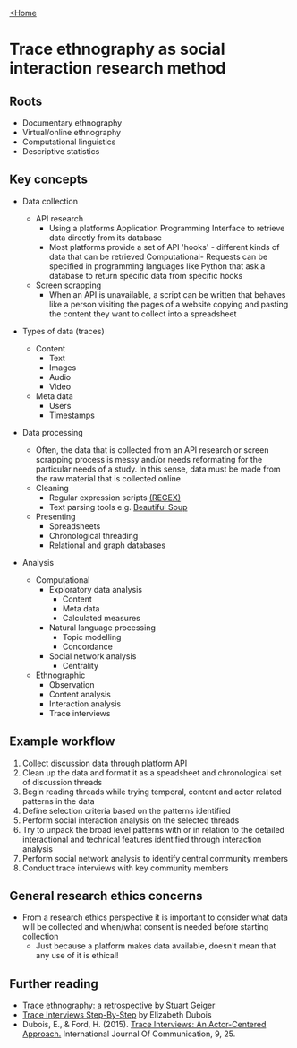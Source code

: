 [<Home](README.md)

# Trace ethnography as social interaction research method

## Roots
- Documentary ethnography
- Virtual/online ethnography
- Computational linguistics
- Descriptive statistics

## Key concepts
- Data collection
  - API research
    - Using a platforms Application Programming Interface to retrieve data directly from its database
    - Most platforms provide a set of API 'hooks' - different kinds of data that can be retrieved
    Computational- Requests can be specified in programming languages like Python that ask a database to return specific data from specific hooks
  - Screen scrapping
    - When an API is unavailable, a script can be written that behaves like a person visiting the pages of a website copying and pasting the content they want to collect into a spreadsheet
    
- Types of data (traces)
  - Content
    - Text
    - Images
    - Audio
    - Video
  - Meta data
    - Users
    - Timestamps

- Data processing
  - Often, the data that is collected from an API research or screen scrapping process is messy and/or needs reformating for the particular needs of a study. In this sense, data must be made from the raw material that is collected online
  - Cleaning
    - Regular expression scripts [(REGEX)](https://regexr.com)
    - Text parsing tools e.g. [Beautiful Soup](https://www.crummy.com/software/BeautifulSoup/)
  - Presenting
    - Spreadsheets
    - Chronological threading
    - Relational and graph databases

- Analysis
  - Computational
    - Exploratory data analysis
      - Content
      - Meta data
      - Calculated measures
    - Natural language processing
      - Topic modelling
      - Concordance
    - Social network analysis
      - Centrality
  - Ethnographic
    - Observation
    - Content analysis
    - Interaction analysis
    - Trace interviews
    
## Example workflow
 1. Collect discussion data through platform API
 2. Clean up the data and format it as a speadsheet and chronological set of discussion threads
 3. Begin reading threads while trying temporal, content and actor related patterns in the data
 4. Define selection criteria based on the patterns identified
 5. Perform social interaction analysis on the selected threads
 6. Try to unpack the broad level patterns with or in relation to the detailed interactional and technical features identified through interaction analysis
 7. Perform social network analysis to identify central community members
 8. Conduct trace interviews with key community members

## General research ethics concerns
- From a research ethics perspective it is important to consider what data will be collected and when/what consent is needed before starting collection
  - Just because a platform makes data available, doesn't mean that any use of it is ethical!
  
## Further reading
- [Trace ethnography: a retrospective](https://ethnographymatters.net/blog/2016/03/23/trace-ethnography-a-retrospective/) by Stuart Geiger
- [Trace Interviews Step-By-Step](https://ethnographymatters.net/blog/2016/05/03/trace-interviews-step-by-step/) by Elizabeth Dubois
- Dubois, E., & Ford, H. (2015). [Trace Interviews: An Actor-Centered Approach.](http://ijoc.org/index.php/ijoc/article/view/3378) International Journal Of Communication, 9, 25.
  
  
